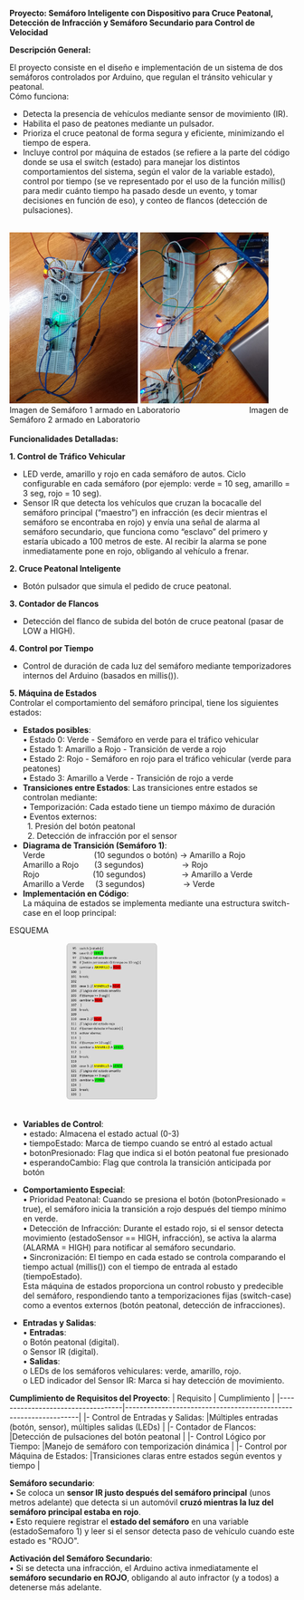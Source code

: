 <b>Proyecto: 	Semáforo Inteligente con Dispositivo para Cruce Peatonal, Detección de Infracción y Semáforo Secundario para Control de Velocidad</b>

<b>Descripción General:</b><br>

El proyecto consiste en el diseño e implementación de un sistema de dos semáforos controlados por Arduino, que regulan el tránsito vehicular y peatonal.<br>
Cómo funciona:<br>
-	Detecta la presencia de vehículos mediante sensor de movimiento (IR).<br>
-	Habilita el paso de peatones mediante un pulsador.<br>
-	Prioriza el cruce peatonal de forma segura y eficiente, minimizando el tiempo de espera.<br>
-	Incluye control por máquina de estados (se refiere a la parte del código donde se usa el switch (estado) para manejar los distintos comportamientos del sistema, según el valor de la variable estado), control por tiempo (se ve representado por el uso de la función millis() para medir cuánto tiempo ha pasado desde un evento, y tomar decisiones en función de eso), y conteo de flancos (detección de pulsaciones).<br>
<br>
<div>
<img src="https://raw.githubusercontent.com/Newi-code/Labo1/imagenes/Semaforo_1.jpeg" width="45%" alt="Captura">
<img src="https://raw.githubusercontent.com/Newi-code/Labo1/imagenes/Semaforo_2.jpeg" width="45%" alt="Captura">
</div>
Imagen de Semáforo 1 armado en Laboratorio&nbsp;&nbsp;&nbsp;&nbsp;&nbsp;&nbsp;&nbsp;&nbsp;&nbsp;&nbsp;&nbsp;&nbsp;&nbsp;&nbsp;&nbsp;&nbsp;&nbsp;&nbsp;&nbsp;&nbsp;&nbsp;&nbsp;&nbsp;&nbsp;&nbsp;&nbsp;&nbsp;&nbsp;&nbsp;&nbsp;&nbsp;Imagen de Semáforo 2 armado en Laboratorio<br>
<br>
<b>Funcionalidades Detalladas:</b><br>

<b>1. Control de Tráfico Vehicular</b><br>
-	LED verde, amarillo y rojo en cada semáforo de autos. Ciclo configurable en cada semáforo (por ejemplo: verde = 10 seg, amarillo = 3 seg, rojo = 10 seg).<br>
-	Sensor IR que detecta los vehículos que cruzan la bocacalle del semáforo principal (“maestro”) en infracción (es decir mientras el semáforo se encontraba en rojo) y envía una señal de alarma al semáforo secundario, que funciona como “esclavo” del primero y estaría ubicado a 100 metros de este. Al recibir la alarma se pone inmediatamente pone en rojo, obligando al vehículo a frenar.<br>

<b>2. Cruce Peatonal Inteligente</b><br>
-	Botón pulsador que simula el pedido de cruce peatonal.<br>

<b>3. Contador de Flancos</b><br>
-	Detección del flanco de subida del botón de cruce peatonal (pasar de LOW a HIGH).<br>

<b>4. Control por Tiempo</b><br>
-	Control de duración de cada luz del semáforo mediante temporizadores internos del Arduino (basados en millis()).<br>

<b>5. Máquina de Estados</b><br>
Controlar el comportamiento del semáforo principal, tiene los siguientes estados:<br>
-	<b>Estados posibles</b>:<br>
•	Estado 0: Verde - Semáforo en verde para el tráfico vehicular<br>
•	Estado 1: Amarillo a Rojo - Transición de verde a rojo<br>
•	Estado 2: Rojo - Semáforo en rojo para el tráfico vehicular (verde para peatones)<br>
•	Estado 3: Amarillo a Verde - Transición de rojo a verde<br>
-	<b>Transiciones entre Estados</b>:
Las transiciones entre estados se controlan mediante:<br>
•	Temporización: Cada estado tiene un tiempo máximo de duración<br>
•	Eventos externos:<br>
&nbsp;&nbsp;1.	Presión del botón peatonal<br>
&nbsp;&nbsp;2.	Detección de infracción por el sensor<br>
-	<b>Diagrama de Transición (Semáforo 1)</b>:<br>
Verde&nbsp;&nbsp;&nbsp;&nbsp;&nbsp;&nbsp;&nbsp;&nbsp;&nbsp;&nbsp;&nbsp;&nbsp;&nbsp;&nbsp;&nbsp;&nbsp;&nbsp;&nbsp;&nbsp;&nbsp;&nbsp;&nbsp;(10 segundos o botón)&nbsp;→&nbsp;Amarillo a Rojo<br>
Amarillo a Rojo&nbsp;&nbsp;&nbsp;&nbsp;&nbsp;&nbsp;&nbsp;(3 segundos)&nbsp;&nbsp;&nbsp;&nbsp;&nbsp;&nbsp;&nbsp;&nbsp;&nbsp;&nbsp;&nbsp;&nbsp;&nbsp;&nbsp;&nbsp;&nbsp;&nbsp;→&nbsp;Rojo<br>
Rojo&nbsp;&nbsp;&nbsp;&nbsp;&nbsp;&nbsp;&nbsp;&nbsp;&nbsp;&nbsp;&nbsp;&nbsp;&nbsp;&nbsp;&nbsp;&nbsp;&nbsp;&nbsp;&nbsp;&nbsp;&nbsp;&nbsp;&nbsp;&nbsp;(10 segundos)&nbsp;&nbsp;&nbsp;&nbsp;&nbsp;&nbsp;&nbsp;&nbsp;&nbsp;&nbsp;&nbsp;&nbsp;&nbsp;&nbsp;&nbsp;&nbsp;→&nbsp;Amarillo a Verde<br>
Amarillo a Verde&nbsp;&nbsp;&nbsp;&nbsp;&nbsp;(3 segundos)&nbsp;&nbsp;&nbsp;&nbsp;&nbsp;&nbsp;&nbsp;&nbsp;&nbsp;&nbsp;&nbsp;&nbsp;&nbsp;&nbsp;&nbsp;&nbsp;&nbsp;→&nbsp;Verde<br>
-	<b>Implementación en Código</b>:<br>
La máquina de estados se implementa mediante una estructura switch-case en el loop principal:<br>

ESQUEMA
<div style="text-align: left; margin-left: 100px; display: flow-root;">
<img src="https://raw.githubusercontent.com/Newi-code/Labo1/imagenes/ESQUEMA.jpg" width="40%" alt="Captura">
</div><br>

-	<b>Variables de Control</b>:<br>
•	estado: Almacena el estado actual (0-3)<br>
•	tiempoEstado: Marca de tiempo cuando se entró al estado actual<br>
•	botonPresionado: Flag que indica si el botón peatonal fue presionado<br>
•	esperandoCambio: Flag que controla la transición anticipada por botón<br>

-	<b>Comportamiento Especial</b>:<br>
•	Prioridad Peatonal: Cuando se presiona el botón (botonPresionado = true), el semáforo inicia la transición a rojo después del tiempo mínimo en verde.<br>
•	Detección de Infracción: Durante el estado rojo, si el sensor detecta movimiento (estadoSensor == HIGH, infracción), se activa la alarma (ALARMA = HIGH) para notificar al semáforo secundario.<br>
•	Sincronización: El tiempo en cada estado se controla comparando el tiempo actual (millis()) con el tiempo de entrada al estado (tiempoEstado).<br>
Esta máquina de estados proporciona un control robusto y predecible del semáforo, respondiendo tanto a temporizaciones fijas (switch-case) como a eventos externos (botón peatonal, detección de infracciones).<br>

-	<b>Entradas y Salidas</b>:<br>
•	<b>Entradas</b>:<br>
o	Botón peatonal (digital).<br>
o	Sensor IR (digital).<br>
•	<b>Salidas</b>:<br>
o	LEDs de los semáforos vehiculares: verde, amarillo, rojo.<br>
o	LED indicador del Sensor IR: Marca si hay detección de movimiento.<br>


<b>Cumplimiento de Requisitos del Proyecto</b>:
|          Requisito				|			Cumplimiento                                          |
|-----------------------------------|-----------------------------------------------------------------|
|-	Control de Entradas y Salidas:	|Múltiples entradas (botón, sensor), múltiples salidas (LEDs)     |
|-	Contador de Flancos:			|Detección de pulsaciones del botón peatonal                      |
|-	Control Lógico por Tiempo:		|Manejo de semáforo con temporización dinámica                    |
|-	Control por Máquina de Estados:	|Transiciones claras entre estados según eventos y tiempo         |

<b>Semáforo secundario</b>:<br>
•	Se coloca un <b>sensor IR justo después del semáforo principal</b> (unos metros adelante) que detecta si un automóvil <b>cruzó mientras la luz del semáforo principal estaba en rojo</b>.<br>
•	Esto requiere registrar el <b>estado del semáforo</b> en una variable (estadoSemaforo 1) y leer si el sensor detecta paso de vehículo cuando este estado es "ROJO".<br>

<b>Activación del Semáforo Secundario</b>:<br>
•	Si se detecta una infracción, el Arduino activa inmediatamente el <b>semáforo secundario en ROJO</b>, obligando al auto infractor (y a todos) a detenerse más adelante.<br>
